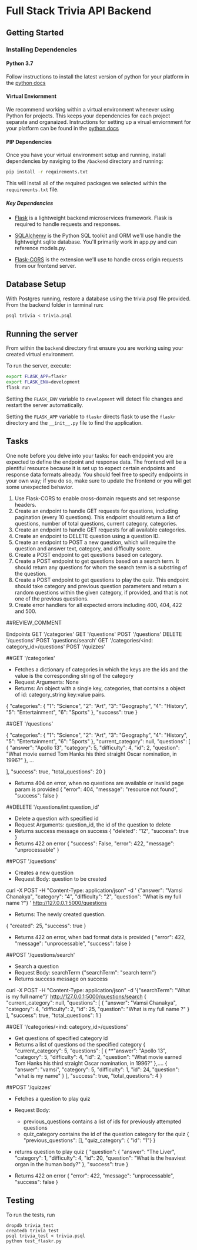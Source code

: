# Full Stack Trivia API Backend

## Getting Started

### Installing Dependencies

#### Python 3.7

Follow instructions to install the latest version of python for your platform in the [python docs](https://docs.python.org/3/using/unix.html#getting-and-installing-the-latest-version-of-python)

#### Virtual Enviornment

We recommend working within a virtual environment whenever using Python for projects. This keeps your dependencies for each project separate and organaized. Instructions for setting up a virual enviornment for your platform can be found in the [python docs](https://packaging.python.org/guides/installing-using-pip-and-virtual-environments/)

#### PIP Dependencies

Once you have your virtual environment setup and running, install dependencies by naviging to the `/backend` directory and running:

```bash
pip install -r requirements.txt
```

This will install all of the required packages we selected within the `requirements.txt` file.

##### Key Dependencies

- [Flask](http://flask.pocoo.org/)  is a lightweight backend microservices framework. Flask is required to handle requests and responses.

- [SQLAlchemy](https://www.sqlalchemy.org/) is the Python SQL toolkit and ORM we'll use handle the lightweight sqlite database. You'll primarily work in app.py and can reference models.py. 

- [Flask-CORS](https://flask-cors.readthedocs.io/en/latest/#) is the extension we'll use to handle cross origin requests from our frontend server. 

## Database Setup
With Postgres running, restore a database using the trivia.psql file provided. From the backend folder in terminal run:
```bash
psql trivia < trivia.psql
```

## Running the server

From within the `backend` directory first ensure you are working using your created virtual environment.

To run the server, execute:

```bash
export FLASK_APP=flaskr
export FLASK_ENV=development
flask run
```

Setting the `FLASK_ENV` variable to `development` will detect file changes and restart the server automatically.

Setting the `FLASK_APP` variable to `flaskr` directs flask to use the `flaskr` directory and the `__init__.py` file to find the application. 

## Tasks

One note before you delve into your tasks: for each endpoint you are expected to define the endpoint and response data. The frontend will be a plentiful resource because it is set up to expect certain endpoints and response data formats already. You should feel free to specify endpoints in your own way; if you do so, make sure to update the frontend or you will get some unexpected behavior. 

1. Use Flask-CORS to enable cross-domain requests and set response headers. 
2. Create an endpoint to handle GET requests for questions, including pagination (every 10 questions). This endpoint should return a list of questions, number of total questions, current category, categories. 
3. Create an endpoint to handle GET requests for all available categories. 
4. Create an endpoint to DELETE question using a question ID. 
5. Create an endpoint to POST a new question, which will require the question and answer text, category, and difficulty score. 
6. Create a POST endpoint to get questions based on category. 
7. Create a POST endpoint to get questions based on a search term. It should return any questions for whom the search term is a substring of the question. 
8. Create a POST endpoint to get questions to play the quiz. This endpoint should take category and previous question parameters and return a random questions within the given category, if provided, and that is not one of the previous questions. 
9. Create error handlers for all expected errors including 400, 404, 422 and 500. 

##REVIEW_COMMENT

Endpoints
GET '/categories'
GET '/questions'
POST '/questions'
DELETE '/questions'
POST 'questions/search'
GET '/categories/<ind: category_id>/questions'
POST '/quizzes'

##GET '/categories'
- Fetches a dictionary of categories in which the keys are the ids and the value is the corresponding string of the category
- Request Arguments: None
- Returns: An object with a single key, categories, that contains a object of id: category_string key:value pairs. 

{
  "categories": {
    "1": "Science", 
    "2": "Art", 
    "3": "Geography", 
    "4": "History", 
    "5": "Entertainment", 
    "6": "Sports"
  }, 
  "success": true
}

##GET '/questions'

{
  "categories": {
    "1": "Science", 
    "2": "Art", 
    "3": "Geography", 
    "4": "History", 
    "5": "Entertainment", 
    "6": "Sports"
  }, 
  "current_category": null, 
  "questions": [
    {
      "answer": "Apollo 13", 
      "category": 5, 
      "difficulty": 4, 
      "id": 2, 
      "question": "What movie earned Tom Hanks his third straight Oscar nomination, in 1996?"
    }, ...
    
  ], 
  "success": true, 
  "total_questions": 20
}

- Returns 404 on error, when no questions are available or invalid page param is provided
{
  "error": 404, 
  "message": "resource not found", 
  "success": false
}

##DELETE '/questions/int:question_id'

- Delete a question with specified id
- Request Arguments: question_id, the id of the question to delete
- Returns success message on success
{
  "deleted": "12",
  "success": true
}
- Returns 422 on error
{
    "success": False,
    "error": 422,
    "message": "unprocessable"
}


##POST '/questions'

- Creates a new questiion
- Request Body: question to be created

curl -X POST -H "Content-Type: application/json" -d '
{"answer": "Vamsi Chanakya", "category": "4", "difficulty": "2", "question": "What is my full name ?"}
' http://127.0.0.1:5000/questions

- Returns: The newly created question. 

{
  "created": 25,
  "success": true
}

- Returns 422 on error, when bad format data is provided
{
  "error": 422,
  "message": "unprocessable",
  "success": false
}

##POST '/questions/search'

- Search a question
- Request Body: searchTerm
{"searchTerm": "search term"}
- Returns success message on success

curl -X POST -H "Content-Type: application/json" -d '{"searchTerm": "What is my full name"}' http://127.0.0.1:5000/questions/search
{
  "current_category": null,
  "questions": [
    {
      "answer": "Vamsi Chanakya",
      "category": 4,
      "difficulty": 2,
      "id": 25,
      "question": "What is my full name ?" 
    } 
  ],
  "success": true,
  "total_questions": 1
}


##GET '/categories/<ind: category_id>/questions'

- Get questions of specified category id
- Returns a list of questions od the specified category
{
  "current_category": 5,
  "questions": [
    {
      **"answer": "Apollo 13",
      "category": 5,
      "difficulty": 4,
      "id": 2,
      "question": "What movie earned Tom Hanks his third straight Oscar nomination, in 1996?"
    },....
    {
      "answer": "vamsi",
      "category": 5,
      "difficulty": 1,
      "id": 24,
      "question": "what is my name"
    }
  ],
  "success": true,
  "total_questions": 4
}


##POST '/quizzes'

 - Fetches a question to play quiz
 - Request Body: 
    - previous_questions contains a list of ids for previously attempted questions
    - quiz_category contains the id of the question category for the quiz
    {
        "previous_questions": [],
        "quiz_category": {  "id": "1"}
    }
- returns question to play quiz
{
  "question": {
    "answer": "The Liver",
    "category": 1,
    "difficulty": 4,
    "id": 20,
    "question": "What is the heaviest organ in the human body?"
  },
  "success": true
}

- Returns 422 on error
{
  "error": 422,
  "message": "unprocessable",
  "success": false
}

## Testing
To run the tests, run

```
dropdb trivia_test
createdb trivia_test
psql trivia_test < trivia.psql
python test_flaskr.py
```